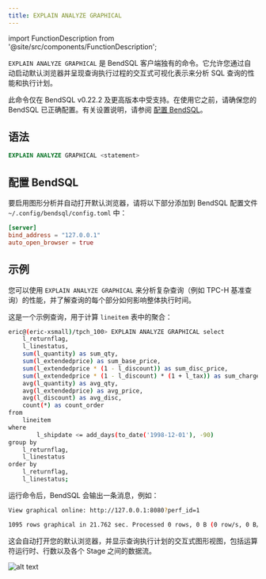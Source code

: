 ```yaml
---
title: EXPLAIN ANALYZE GRAPHICAL
---
```


import FunctionDescription from '@site/src/components/FunctionDescription';

<FunctionDescription description="Introduced or updated: v1.2.647"/>

`EXPLAIN ANALYZE GRAPHICAL` 是 BendSQL 客户端独有的命令。它允许您通过自动启动默认浏览器并呈现查询执行过程的交互式可视化表示来分析 SQL 查询的性能和执行计划。

此命令仅在 BendSQL v0.22.2 及更高版本中受支持。在使用它之前，请确保您的 BendSQL 已正确配置。有关设置说明，请参阅 [配置 BendSQL](#configuring-bendsql)。

## 语法

```sql
EXPLAIN ANALYZE GRAPHICAL <statement>
```

## 配置 BendSQL

要启用图形分析并自动打开默认浏览器，请将以下部分添加到 BendSQL 配置文件 `~/.config/bendsql/config.toml` 中：

```toml
[server]
bind_address = "127.0.0.1"        
auto_open_browser = true      
```

## 示例

您可以使用 `EXPLAIN ANALYZE GRAPHICAL` 来分析复杂查询（例如 TPC-H 基准查询）的性能，并了解查询的每个部分如何影响整体执行时间。

这是一个示例查询，用于计算 `lineitem` 表中的聚合：

```bash
eric@(eric-xsmall)/tpch_100> EXPLAIN ANALYZE GRAPHICAL select
    l_returnflag,
    l_linestatus,
    sum(l_quantity) as sum_qty,
    sum(l_extendedprice) as sum_base_price,
    sum(l_extendedprice * (1 - l_discount)) as sum_disc_price,
    sum(l_extendedprice * (1 - l_discount) * (1 + l_tax)) as sum_charge,
    avg(l_quantity) as avg_qty,
    avg(l_extendedprice) as avg_price,
    avg(l_discount) as avg_disc,
    count(*) as count_order
from
    lineitem
where
        l_shipdate <= add_days(to_date('1998-12-01'), -90)
group by
    l_returnflag,
    l_linestatus
order by
    l_returnflag,
    l_linestatus;
```

运行命令后，BendSQL 会输出一条消息，例如：

```bash
View graphical online: http://127.0.0.1:8080?perf_id=1

1095 rows graphical in 21.762 sec. Processed 0 rows, 0 B (0 row/s, 0 B/s)
```

这会自动打开您的默认浏览器，并显示查询执行计划的交互式图形视图，包括运算符运行时、行数以及各个 Stage 之间的数据流。

![alt text](@site/static/img/documents/sql/explain-graphical.png)